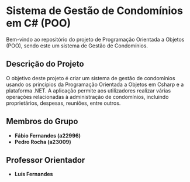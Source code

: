 # Sistema de Gestão de Condomínios em C# (POO)

Bem-vindo ao repositório do projeto de Programação Orientada a Objetos (POO), sendo este um sistema de Gestão de Condomínios.

## Descrição do Projeto

O objetivo deste projeto é criar um sistema de gestão de condomínios usando os princípios da Programação Orientada a Objetos em Csharp e a plataforma .NET. A aplicação permite aos utilizadores realizar várias operações relacionadas à administração de condomínios, incluindo proprietários, despesas, reuniões, entre outros.

## Membros do Grupo

- **Fábio Fernandes (a22996)**
- **Pedro Rocha (a23009)**

## Professor Orientador

- **Luís Fernandes**
